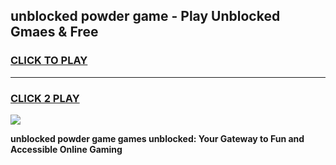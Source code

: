
## unblocked powder game - Play Unblocked Gmaes & Free
<h3>
<a href="https://premium.freeplayer.one?title=unblocked_powder_game&ref=19F">CLICK TO PLAY</a></h3>
<hr>

<h3>
<a href="https://premium.freeplayer.one?title=unblocked_powder_game&ref=19F">CLICK 2 PLAY</a>
  
</h3>

<a href="https://premium.freeplayer.one?title=unblocked_powder_game&ref=19F/"><img src="https://clearcache.store/games.png"></a>


**unblocked powder game games unblocked: Your Gateway to Fun and Accessible Online Gaming**
